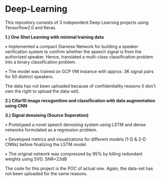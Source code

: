 # Deep-Learning
This repository consists of 3 independent Deep Learning projects using Tensorflow2.0 and Keras.

**1.) One Shot Learning with minimal training data**

•	Implemented a compact Siamese Network for building a speaker verification system to confirm whether the speech signal is from the authorized speaker. Hence, translated a multi-class classification problem into a binary classification problem.

•	The model was trained on GCP VM instance with approx. 3K signal pairs for 50 distinct speakers.

The data has not been uploaded because of confidentiality reasons (I don't own the right to upload the data-set).

**2.) Cifar10 image recogonition and classification with data augmentation using CNN**

**3.) Signal denoising (Source Seperation)**

•	Prototyped a novel speech denoising system using LSTM and dense networks formulated as a regression problem.

•	Developed metrics and visualizations for different models (1-D & 2-D CNNs) before finalizing the LSTM model.

•	The original network was compressed by 95% by killing redundant weights using SVD. SNR=23dB

The code for this project is the POC of actual one. Again, the data-set has not been uploaded for the same reasons.
